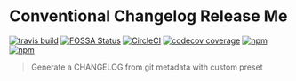 # Conventional Changelog Release Me

[![travis build](https://img.shields.io/travis/design4pro/conventional-changelog-release-me.svg)](https://travis-ci.org/design4pro/conventional-changelog-release-me) [![FOSSA Status](https://app.fossa.io/api/projects/git%2Bgithub.com%2Fdesign4pro%2Fconventional-changelog-release-me.svg?type=shield)](https://app.fossa.io/projects/git%2Bgithub.com%2Fdesign4pro%2Fconventional-changelog-release-me?ref=badge_shield)
 [![CircleCI](https://circleci.com/gh/design4pro/conventional-changelog-release-me.svg?&style=shield&circle-token=c5ec0ec413ce513232833145b35613fa008e8cee)](https://circleci.com/gh/design4pro/conventional-changelog-release-me) [![codecov coverage](https://img.shields.io/codecov/c/gh/design4pro/conventional-changelog-release-me.svg)](https://codecov.io/gh/design4pro/conventional-changelog-release-me) [![npm](https://img.shields.io/npm/v/conventional-changelog-release-me.svg)](https://www.npmjs.com/package/conventional-changelog-release-me) [![npm](https://img.shields.io/npm/dt/conventional-changelog-release-me.svg)](https://www.npmjs.com/package/conventional-changelog-release-me)

> Generate a CHANGELOG from git metadata with custom preset
